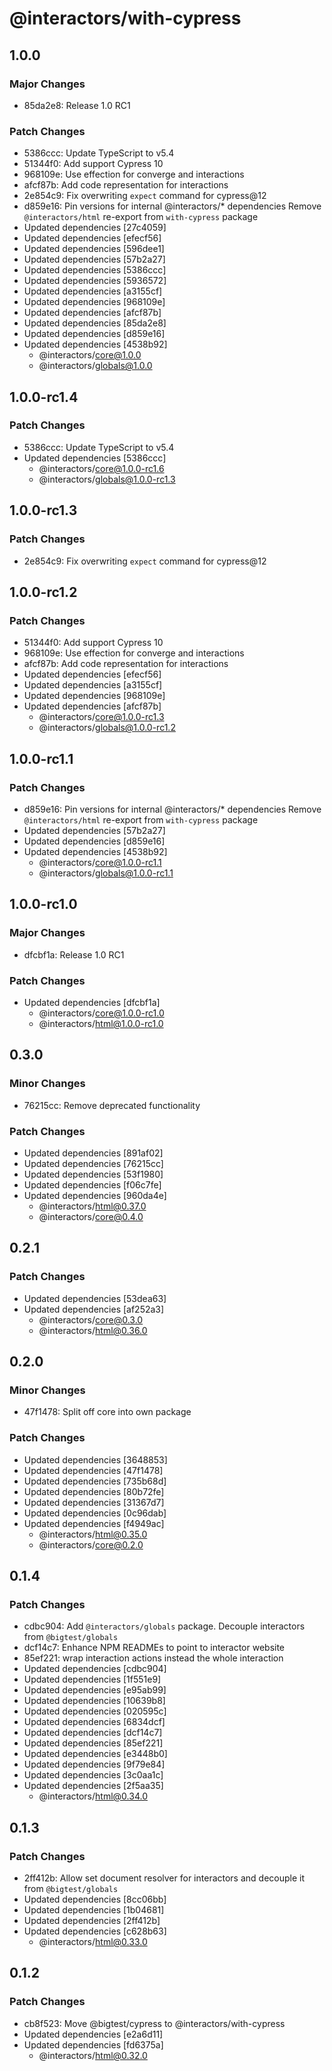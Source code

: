 # @interactors/with-cypress

## 1.0.0

### Major Changes

- 85da2e8: Release 1.0 RC1

### Patch Changes

- 5386ccc: Update TypeScript to v5.4
- 51344f0: Add support Cypress 10
- 968109e: Use effection for converge and interactions
- afcf87b: Add code representation for interactions
- 2e854c9: Fix overwriting `expect` command for cypress@12
- d859e16: Pin versions for internal @interactors/\* dependencies
  Remove `@interactors/html` re-export from `with-cypress` package
- Updated dependencies [27c4059]
- Updated dependencies [efecf56]
- Updated dependencies [596dee1]
- Updated dependencies [57b2a27]
- Updated dependencies [5386ccc]
- Updated dependencies [5936572]
- Updated dependencies [a3155cf]
- Updated dependencies [968109e]
- Updated dependencies [afcf87b]
- Updated dependencies [85da2e8]
- Updated dependencies [d859e16]
- Updated dependencies [4538b92]
  - @interactors/core@1.0.0
  - @interactors/globals@1.0.0

## 1.0.0-rc1.4

### Patch Changes

- 5386ccc: Update TypeScript to v5.4
- Updated dependencies [5386ccc]
  - @interactors/core@1.0.0-rc1.6
  - @interactors/globals@1.0.0-rc1.3

## 1.0.0-rc1.3

### Patch Changes

- 2e854c9: Fix overwriting `expect` command for cypress@12

## 1.0.0-rc1.2

### Patch Changes

- 51344f0: Add support Cypress 10
- 968109e: Use effection for converge and interactions
- afcf87b: Add code representation for interactions
- Updated dependencies [efecf56]
- Updated dependencies [a3155cf]
- Updated dependencies [968109e]
- Updated dependencies [afcf87b]
  - @interactors/core@1.0.0-rc1.3
  - @interactors/globals@1.0.0-rc1.2

## 1.0.0-rc1.1

### Patch Changes

- d859e16: Pin versions for internal @interactors/\* dependencies
  Remove `@interactors/html` re-export from `with-cypress` package
- Updated dependencies [57b2a27]
- Updated dependencies [d859e16]
- Updated dependencies [4538b92]
  - @interactors/core@1.0.0-rc1.1
  - @interactors/globals@1.0.0-rc1.1

## 1.0.0-rc1.0

### Major Changes

- dfcbf1a: Release 1.0 RC1

### Patch Changes

- Updated dependencies [dfcbf1a]
  - @interactors/core@1.0.0-rc1.0
  - @interactors/html@1.0.0-rc1.0

## 0.3.0

### Minor Changes

- 76215cc: Remove deprecated functionality

### Patch Changes

- Updated dependencies [891af02]
- Updated dependencies [76215cc]
- Updated dependencies [53f1980]
- Updated dependencies [f06c7fe]
- Updated dependencies [960da4e]
  - @interactors/html@0.37.0
  - @interactors/core@0.4.0

## 0.2.1

### Patch Changes

- Updated dependencies [53dea63]
- Updated dependencies [af252a3]
  - @interactors/core@0.3.0
  - @interactors/html@0.36.0

## 0.2.0

### Minor Changes

- 47f1478: Split off core into own package

### Patch Changes

- Updated dependencies [3648853]
- Updated dependencies [47f1478]
- Updated dependencies [735b68d]
- Updated dependencies [80b72fe]
- Updated dependencies [31367d7]
- Updated dependencies [0c96dab]
- Updated dependencies [f4949ac]
  - @interactors/html@0.35.0
  - @interactors/core@0.2.0

## 0.1.4

### Patch Changes

- cdbc904: Add `@interactors/globals` package. Decouple interactors from `@bigtest/globals`
- dcf14c7: Enhance NPM READMEs to point to interactor website
- 85ef221: wrap interaction actions instead the whole interaction
- Updated dependencies [cdbc904]
- Updated dependencies [1f551e9]
- Updated dependencies [e95ab99]
- Updated dependencies [10639b8]
- Updated dependencies [020595c]
- Updated dependencies [6834dcf]
- Updated dependencies [dcf14c7]
- Updated dependencies [85ef221]
- Updated dependencies [e3448b0]
- Updated dependencies [9f79e84]
- Updated dependencies [3c0aa1c]
- Updated dependencies [2f5aa35]
  - @interactors/html@0.34.0

## 0.1.3

### Patch Changes

- 2ff412b: Allow set document resolver for interactors and decouple it from `@bigtest/globals`
- Updated dependencies [8cc06bb]
- Updated dependencies [1b04681]
- Updated dependencies [2ff412b]
- Updated dependencies [c628b63]
  - @interactors/html@0.33.0

## 0.1.2

### Patch Changes

- cb8f523: Move @bigtest/cypress to @interactors/with-cypress
- Updated dependencies [e2a6d11]
- Updated dependencies [fd6375a]
  - @interactors/html@0.32.0
